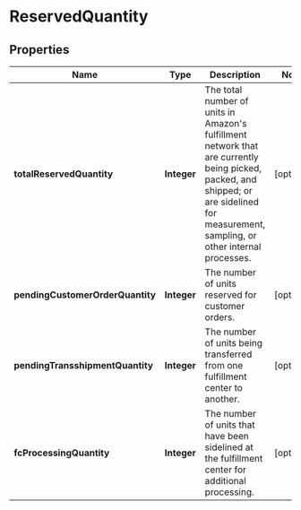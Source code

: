 
# ReservedQuantity

## Properties
Name | Type | Description | Notes
------------ | ------------- | ------------- | -------------
**totalReservedQuantity** | **Integer** | The total number of units in Amazon&#39;s fulfillment network that are currently being picked, packed, and shipped; or are sidelined for measurement, sampling, or other internal processes. |  [optional]
**pendingCustomerOrderQuantity** | **Integer** | The number of units reserved for customer orders. |  [optional]
**pendingTransshipmentQuantity** | **Integer** | The number of units being transferred from one fulfillment center to another. |  [optional]
**fcProcessingQuantity** | **Integer** | The number of units that have been sidelined at the fulfillment center for additional processing. |  [optional]



